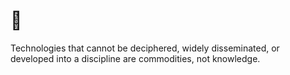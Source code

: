 # 🐜

Technologies that cannot be deciphered, widely disseminated, or developed into a discipline are commodities, not knowledge.



